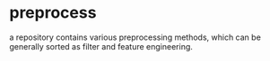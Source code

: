 # preprocess
a repository contains various preprocessing methods, which can be generally sorted as filter and feature engineering.
